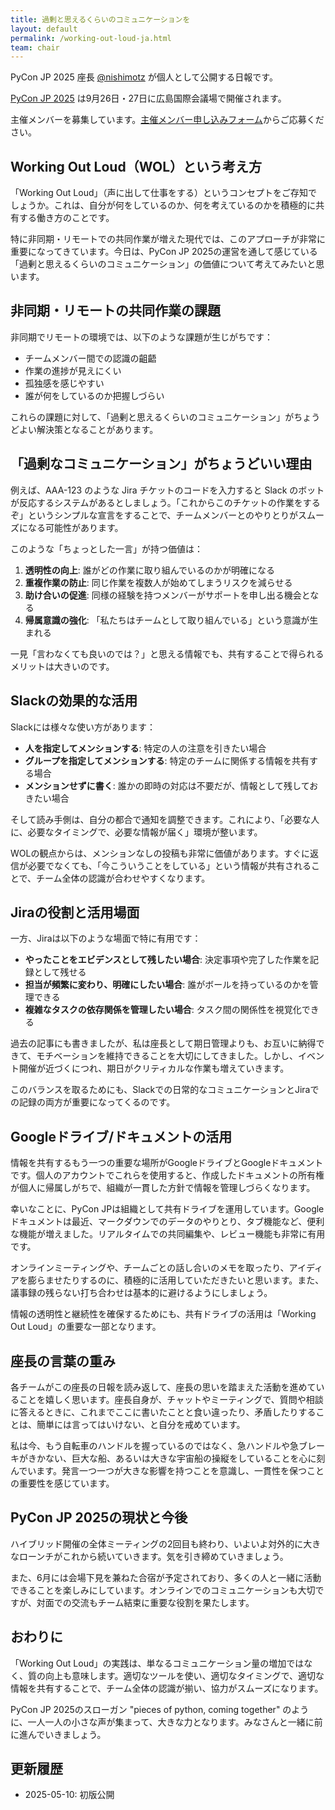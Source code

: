 ```yaml
---
title: 過剰と思えるくらいのコミュニケーションを
layout: default
permalink: /working-out-loud-ja.html
team: chair
---
```


PyCon JP 2025 座長 [@nishimotz](https://d.nishimotz.com/aboutme) が個人として公開する日報です。

[PyCon JP 2025](https://2025.pycon.jp/) は9月26日・27日に広島国際会議場で開催されます。

主催メンバーを募集しています。[主催メンバー申し込みフォーム](https://forms.gle/7irqYKhZVj7AY7LfA)からご応募ください。

## Working Out Loud（WOL）という考え方

「Working Out Loud」（声に出して仕事をする）というコンセプトをご存知でしょうか。これは、自分が何をしているのか、何を考えているのかを積極的に共有する働き方のことです。

特に非同期・リモートでの共同作業が増えた現代では、このアプローチが非常に重要になってきています。今日は、PyCon JP 2025の運営を通して感じている「過剰と思えるくらいのコミュニケーション」の価値について考えてみたいと思います。

## 非同期・リモートの共同作業の課題

非同期でリモートの環境では、以下のような課題が生じがちです：

- チームメンバー間での認識の齟齬
- 作業の進捗が見えにくい
- 孤独感を感じやすい
- 誰が何をしているのか把握しづらい

これらの課題に対して、「過剰と思えるくらいのコミュニケーション」がちょうどよい解決策となることがあります。

## 「過剰なコミュニケーション」がちょうどいい理由

例えば、AAA-123 のような Jira チケットのコードを入力すると Slack のボットが反応するシステムがあるとしましょう。「これからこのチケットの作業をするぞ」というシンプルな宣言をすることで、チームメンバーとのやりとりがスムーズになる可能性があります。

このような「ちょっとした一言」が持つ価値は：

1. **透明性の向上**: 誰がどの作業に取り組んでいるのかが明確になる
2. **重複作業の防止**: 同じ作業を複数人が始めてしまうリスクを減らせる
3. **助け合いの促進**: 同様の経験を持つメンバーがサポートを申し出る機会となる
4. **帰属意識の強化**: 「私たちはチームとして取り組んでいる」という意識が生まれる

一見「言わなくても良いのでは？」と思える情報でも、共有することで得られるメリットは大きいのです。

## Slackの効果的な活用

Slackには様々な使い方があります：

- **人を指定してメンションする**: 特定の人の注意を引きたい場合
- **グループを指定してメンションする**: 特定のチームに関係する情報を共有する場合
- **メンションせずに書く**: 誰かの即時の対応は不要だが、情報として残しておきたい場合

そして読み手側は、自分の都合で通知を調整できます。これにより、「必要な人に、必要なタイミングで、必要な情報が届く」環境が整います。

WOLの観点からは、メンションなしの投稿も非常に価値があります。すぐに返信が必要でなくても、「今こういうことをしている」という情報が共有されることで、チーム全体の認識が合わせやすくなります。

## Jiraの役割と活用場面

一方、Jiraは以下のような場面で特に有用です：

- **やったことをエビデンスとして残したい場合**: 決定事項や完了した作業を記録として残せる
- **担当が頻繁に変わり、明確にしたい場合**: 誰がボールを持っているのかを管理できる
- **複雑なタスクの依存関係を管理したい場合**: タスク間の関係性を視覚化できる

過去の記事にも書きましたが、私は座長として期日管理よりも、お互いに納得できて、モチベーションを維持できることを大切にしてきました。しかし、イベント開催が近づくにつれ、期日がクリティカルな作業も増えていきます。

このバランスを取るためにも、Slackでの日常的なコミュニケーションとJiraでの記録の両方が重要になってくるのです。

## Googleドライブ/ドキュメントの活用

情報を共有するもう一つの重要な場所がGoogleドライブとGoogleドキュメントです。個人のアカウントでこれらを使用すると、作成したドキュメントの所有権が個人に帰属しがちで、組織が一貫した方針で情報を管理しづらくなります。

幸いなことに、PyCon JPは組織として共有ドライブを運用しています。Googleドキュメントは最近、マークダウンでのデータのやりとり、タブ機能など、便利な機能が増えました。リアルタイムでの共同編集や、レビュー機能も非常に有用です。

オンラインミーティングや、チームごとの話し合いのメモを取ったり、アイディアを膨らませたりするのに、積極的に活用していただきたいと思います。また、議事録の残らない打ち合わせは基本的に避けるようにしましょう。

情報の透明性と継続性を確保するためにも、共有ドライブの活用は「Working Out Loud」の重要な一部となります。

## 座長の言葉の重み

各チームがこの座長の日報を読み返して、座長の思いを踏まえた活動を進めていることを嬉しく思います。座長自身が、チャットやミーティングで、質問や相談に答えるときに、これまでここに書いたことと食い違ったり、矛盾したりすることは、簡単には言ってはいけない、と自分を戒めています。

私は今、もう自転車のハンドルを握っているのではなく、急ハンドルや急ブレーキがきかない、巨大な船、あるいは大きな宇宙船の操縦をしていることを心に刻んでいます。発言一つ一つが大きな影響を持つことを意識し、一貫性を保つことの重要性を感じています。

## PyCon JP 2025の現状と今後

ハイブリッド開催の全体ミーティングの2回目も終わり、いよいよ対外的に大きなローンチがこれから続いていきます。気を引き締めていきましょう。

また、6月には会場下見を兼ねた合宿が予定されており、多くの人と一緒に活動できることを楽しみにしています。オンラインでのコミュニケーションも大切ですが、対面での交流もチーム結束に重要な役割を果たします。

## おわりに

「Working Out Loud」の実践は、単なるコミュニケーション量の増加ではなく、質の向上も意味します。適切なツールを使い、適切なタイミングで、適切な情報を共有することで、チーム全体の認識が揃い、協力がスムーズになります。

PyCon JP 2025のスローガン "pieces of python, coming together" のように、一人一人の小さな声が集まって、大きな力となります。みなさんと一緒に前に進んでいきましょう。

## 更新履歴

- 2025-05-10: 初版公開

